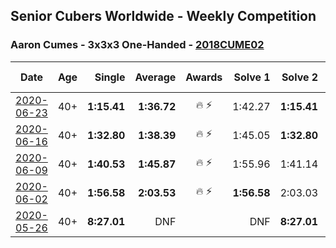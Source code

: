 ## Senior Cubers Worldwide - Weekly Competition
### Aaron Cumes - 3x3x3 One-Handed - [2018CUME02](https://www.worldcubeassociation.org/persons/2018CUME02?event=333oh)

| Date | Age | Single | Average | Awards | Solve 1 | Solve 2 | Solve 3 | Solve 4 | Solve 5 | Video |
| :--: | :--: | --: | --: | :--: | --: | --: | --: | --: | --: | :-- |
| [2020-06-23](../../results/333oh/2020-06-23.md) | 40+ | **1:15.41** | **1:36.72** | 🔥 ⚡ | 1:42.27 | **1:15.41** | 1:52.48 | DNS | DNS | [Link](https://www.facebook.com/events/722150235200875/permalink/722235995192299/) |
| [2020-06-16](../../results/333oh/2020-06-16.md) | 40+ | **1:32.80** | **1:38.39** | 🔥 ⚡ | 1:45.05 | **1:32.80** | 1:37.33 | DNS | DNS | [Link](https://www.facebook.com/events/604103587178706/permalink/604175607171504/) |
| [2020-06-09](../../results/333oh/2020-06-09.md) | 40+ | **1:40.53** | **1:45.87** | 🔥 ⚡ | 1:55.96 | 1:41.14 | **1:40.53** | DNS | DNS | [Link](https://www.facebook.com/events/903549840109576/permalink/903625773435316/) |
| [2020-06-02](../../results/333oh/2020-06-02.md) | 40+ | **1:56.58** | **2:03.53** | 🔥 ⚡ | **1:56.58** | 2:03.03 | 2:11.00 | DNS | DNS | [Link](https://www.facebook.com/events/3373950429496747/permalink/3374019349489855/) |
| [2020-05-26](../../results/333oh/2020-05-26.md) | 40+ | **8:27.01** | DNF |  | DNF | **8:27.01** | DNS | DNS | DNS | [Link](https://www.facebook.com/events/688407551989463/permalink/692401598256725/) |


<!-- Global site tag (gtag.js) - Google Analytics -->
<script async src="https://www.googletagmanager.com/gtag/js?id=UA-86348435-3"></script>
<script>window.dataLayer = window.dataLayer || []; function gtag() {dataLayer.push(arguments);} gtag('js', new Date()); gtag('config', 'UA-86348435-3');</script>
